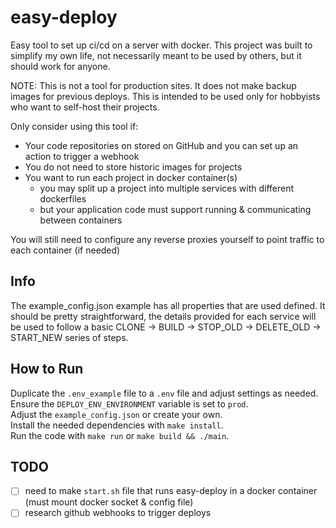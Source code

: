 # easy-deploy
Easy tool to set up ci/cd on a server with docker. This project was built to simplify my own life, not necessarily meant to be used by others, but it should work for anyone.

NOTE: This is not a tool for production sites. It does not make backup images for previous deploys. 
This is intended to be used only for hobbyists who want to self-host their projects. 

Only consider using this tool if:
* Your code repositories on stored on GitHub and you can set up an action to trigger a webhook
* You do not need to store historic images for projects
* You want to run each project in docker container(s)
    * you may split up a project into multiple services with different dockerfiles
    * but your application code must support running & communicating between containers

You will still need to configure any reverse proxies yourself to point traffic to each container (if needed)

## Info
The example_config.json example has all properties that are used defined. It should be pretty straightforward, the details provided for each service will be used to follow a basic CLONE -> BUILD -> STOP_OLD -> DELETE_OLD -> START_NEW series of steps.

## How to Run
Duplicate the `.env_example` file to a `.env` file and adjust settings as needed. Ensure the `DEPLOY_ENV_ENVIRONMENT` variable is set to `prod`.  
Adjust the `example_config.json` or create your own.  
Install the needed dependencies with `make install`.  
Run the code with `make run` or `make build && ./main`.  


## TODO
* [ ] need to make `start.sh` file that runs easy-deploy in a docker container (must mount docker socket & config file)
* [ ] research github webhooks to trigger deploys
